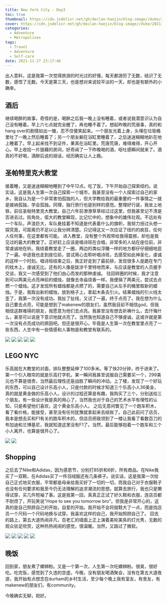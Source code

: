 ```yaml
---
title: New York City - Day3
toc: true
thumbnail: https://cdn.jsdelivr.net/gh/declan-haojin/blog-image//duke/20211128000502.png
cover: https://cdn.jsdelivr.net/gh/declan-haojin/blog-image//duke/20211128000502.png
categories:
  - Adventure
  - Metropolises
tags:
  - Travel
  - Adventure
  - Self-care
date: 2021-11-27 23:17:46
---
```

出人意料，这是我第一次觉得旅游的时光过的好慢，每天都游历了无数，结识了无数，感悟了无数。今天是第三天，也是想对来说较平淡的一天，却也是有额外的小确幸。

<!--more-->

## 酒后
继续喝醉的故事，奇怪的是，喝醉之后我一晚上没有睡着，或者说我潜意识认为自己没有睡着。早上六七点就完全醒了，再也睡不着了。想起昨晚的荒唐事，真的和hang over的剧情如出一辙，忍不住傻笑起来。一个朋友光着上身，头埋在垃圾桶里吐了一晚上然后睡着了；另一个朋友躺在浴缸里睡着了，之后迷迷糊糊地趴在地上睡着了。早上起来找不到证件，果真在浴缸里。荒唐荒唐，难得难得，开心开心。早上收拾一片狼藉的房间，好奇闻了一下昨晚喝的酒，呕吐感瞬间就来了。酒真的不好喝，酒醉后说的胡话，经历确实让人上瘾。
## 圣帕特里克大教堂
接着睡，又是迷迷糊糊地睡到了中午12点。吃了饭，下午开始自己探索纽约。说实话，这是我人生第一次自己探索一个城市，我甚至没有一个人探索过自己的家乡。我自认为是一个非常害怕孤独的人，但大学教给我的最重要的一件事情之一就是接纳孤独，学会孤独。同理，独行旅行也是别样的感觉。整理好行装，我坐上地铁，前往圣帕特里克大教堂。自己六年前潦潦草草经过过这里，但我甚至记不清是否进去过。街角处，偌大的教堂瞬现，比记忆中的，想象中的雄伟壮观。不远处有一个车队，声浪巨大，车队悬挂着不知道是代表着什么的旗帜，我努力扭过头想一探究竟，可距离仍不足以让我分辨清楚。只记得这又一次应证了纽约的疯狂，任何人任何事，在这里都有可能。
进入教堂，没有整个外观带给我得震撼，却也是我见过的最大的教堂了。正好赶上应该是唱诗班在合唱，非常多的人站在座位前，非常虔诚地在听。我绕着教堂走了一圈，两边的类似浮雕一样的地方都仔仔细细地逛了一遍。中途我也走到座位前，尝试用心去聆听唱诗班，去感受如此神圣化，虔诚的这样一个时刻。唱诗班结束之后，我正好走到了最前排，发现很多人是跪在专门的枕木上，虔诚无比。还有的人像是跋涉千里特地而来，与应该是教堂的人员握手交谈，我又一次感受到了他们由心而发的那种虔诚。
往回转圈的时候，我才注意到可以两美元点亮神前的蜡烛，就像去寺庙烧香一样。我便捐了两美元，尝试去点燃一个蜡烛。这才发现所有蜡烛都是点燃了的，需要自己从左手的桶里取新的蜡烛。于是，我取出新的蜡烛，放到格子上，拿起木条去引火。结果蜡烛的引火线太歪了，我第一次没有成功。我扯了扯线，又试了一遍，终于点亮了。我在想为什么自己要去点亮，可能是想到了makenew的朋友们，虽然我目前不相信god，但我相信这群难得的朋友，我愿意为他们去点亮。我甚至没有想去祈祷什么，去忏悔什么，甚至可以说是下意识地就点亮了。当然我也知道自己不够虔诚，这或许就是第一次没有点亮成功的原因吧。但还是很开心，毕竟是人生第一次在教堂里点亮了一些东西，人生中有一些情感和人事物是和教堂有联系的。


<div class="justified-gallery">

![](https://cdn.jsdelivr.net/gh/declan-haojin/blog-image//duke/20211127232903.png)
![](https://cdn.jsdelivr.net/gh/declan-haojin/blog-image//duke/20211127233859.png)
![](https://cdn.jsdelivr.net/gh/declan-haojin/blog-image//duke/20211127233914.png)
![](https://cdn.jsdelivr.net/gh/declan-haojin/blog-image//duke/20211127233928.png)
![](https://cdn.jsdelivr.net/gh/declan-haojin/blog-image//duke/20211127233946.png)
</div>

## LEGO NYC
乐高就在大教堂的对面，排队整整延伸了100多米。等了快20分钟，终于进来了。第一个引入眼帘的就是乐高打字机，某一瞬间我甚至说服自己需要买一个，299美元也不算是很贵，当然最后理性还是战胜了瞬间的冲动。上了楼，发现了一个好玩的东西，可以自己设计乐高小人，只是付款的时候才知道三个乐高小人36美金，真的就是黄金做的乐高小人。设计的过程还算是有趣，我购买了三个，分别送给三个朋友。有一些设计我是真的用心了，当然我也对于自己的艺术水平有理性的认知，只是希望他们喜欢，这个黄金乐高小人。
之后无意间瞥见了一个跑车积木，看了看价格，能接受，甚至没有任何犹豫就拿起来去结账了。自己此前问了店员，我本是想去买和F1有关的跑车积木的，但店员把我领到了一楼让我看了看数百刀的布加迪和兰博基尼，我就知道这里没有F1了。当然，最后能够抱着一个跑车和三个小人离开，也算是很开心了。

<div class="justified-gallery">

![](https://cdn.jsdelivr.net/gh/declan-haojin/blog-image//duke/20211127234252.png)
![](https://cdn.jsdelivr.net/gh/declan-haojin/blog-image//duke/20211127234935.png)
</div>

## Shopping
之后去了Nike和Adidas，因为感恩节，分别打85折和6折，所有商品。在Nike我买了一双鞋，在Adidas买了一件羽绒服还有几条裤子。说实话，这是我第一次给自己正式地买衣服，平常都是母亲给我买好了一切的一切，而我自己对于衣服鞋子也没有任何要求和我至今仍无法理解的追求潮流的思想。就算去旅行，我也只是懒得试穿，买几件短袖了事。这是我第一回，真真正正试了好久鞋和衣服，连店员都不耐烦了，开玩笑说"Hope to see you tomorrow bro"。但我是非常开心的，这真的是自己照顾自己的开始，自爱的开始。我开始不会将就鞋大了一点，而是找店员一个尺码一个尺码地换与试穿。我喜欢这样的自己，我开始照顾自己了。
回去的路上，第五大道热闹非凡，百老汇的墙面上正上演着美轮美奂的灯光秀，无数的观众驻足欣赏，这种热热闹闹的感觉，很温暖。当然，又路过了微软。

<div class="justified-gallery">

![](https://cdn.jsdelivr.net/gh/declan-haojin/blog-image//duke/20211128000223.png)
![](https://cdn.jsdelivr.net/gh/declan-haojin/blog-image//duke/20211128000207.png)
![](https://cdn.jsdelivr.net/gh/declan-haojin/blog-image//duke/20211128000239.png)
![](https://cdn.jsdelivr.net/gh/declan-haojin/blog-image//duke/20211128000257.png)
![](https://cdn.jsdelivr.net/gh/declan-haojin/blog-image//duke/20211128000339.png)
</div>

## 晚饭
回到家，朋友煮了螺蛳粉。又是一个第一次，人生第一次吃螺蛳粉。很臭，很好吃。吃完饭，感觉到了久违的空虚。今晚，没有朋友喝酒聚会，没有在第五大道夜游，我开始有点想念在durham的乡村生活，至少每个晚上我有室友，有舍友，有makenew的朋友们，有community。

今晚确实无聊，祝好。
